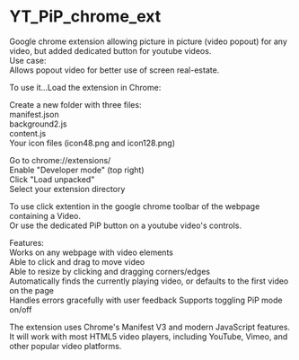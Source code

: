 # YT_PiP_chrome_ext
Google chrome extension allowing picture in picture (video popout) for any video, but added dedicated button for youtube videos. <br>
Use case:<br>
Allows popout video for better use of screen real-estate.<br>

To use it...Load the extension in Chrome:<br>

Create a new folder with three files: <br>
manifest.json <br>
background2.js <br>
content.js <br>
Your icon files (icon48.png and icon128.png)<br>

Go to chrome://extensions/ <br>
Enable "Developer mode" (top right) <br>
Click "Load unpacked" <br>
Select your extension directory<br>

To use click extention in the google chrome toolbar of the webpage containing a Video.<br>
Or use the dedicated PiP button on a youtube video's controls.<br>

Features: <br>
Works on any webpage with video elements <br>
Able to click and drag to move video <br>
Able to resize by clicking and dragging corners/edges<br>
Automatically finds the currently playing video, or defaults to the first video on the page <br>Handles errors gracefully with user feedback Supports toggling PiP mode on/off<br>

The extension uses Chrome's Manifest V3 and modern JavaScript features. <br>
It will work with most HTML5 video players, including YouTube, Vimeo, and other popular video platforms.<br>
